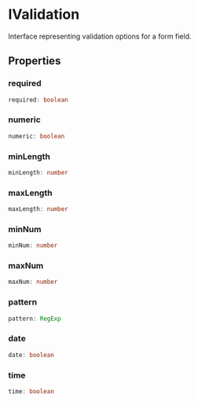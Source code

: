 # IValidation

Interface representing validation options for a form field.

## Properties

### required

```ts
required: boolean
```

### numeric

```ts
numeric: boolean
```

### minLength

```ts
minLength: number
```

### maxLength

```ts
maxLength: number
```

### minNum

```ts
minNum: number
```

### maxNum

```ts
maxNum: number
```

### pattern

```ts
pattern: RegExp
```

### date

```ts
date: boolean
```

### time

```ts
time: boolean
```
